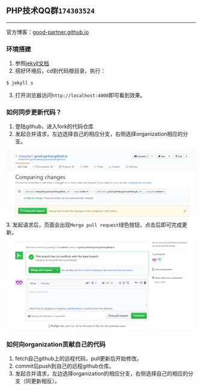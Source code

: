 ## PHP技术QQ群`174303524`
---
官方博客：[good-partner.github.io](https://good-partner.github.io)

### 环境搭建

1. 参照[jekyll文档](http://jekyllrb.com/docs/installation/)
2. 搭好环境后，cd到代码根目录，执行：
```bash
$ jekyll s
```
3. 打开浏览器访问`http://localhost:4000`即可看到效果。

### 如何同步更新代码？

1. 登陆github，进入fork的代码仓库
2. 发起合并请求，左边选择自己的相应分支，右侧选择organization相应的分支。

![Alt text](/images/2017/0516/update-code.png "更新代码")
3. 发起请求后，页面会出现`Merge pull request`绿色按钮，点击后即可完成更新。

![Alt text](/images/2017/0516/merge-pull.png "接受更新")

### 如何向organization贡献自己的代码

1. fetch自己github上的远程代码，pull更新后开始修改。
2. commit后push到自己的远程github仓库。
2. 发起合并请求，左边选择organization的相应分支，右侧选择自己的相应的分支（同更新相反）。
